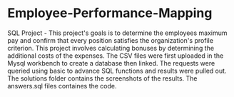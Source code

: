 # Employee-Performance-Mapping
SQL Project - This project's goals is to determine the employees maximum pay and confirm that every position satisfies the organization's profile criterion. This project involves calculating bonuses by determining the additional costs of the expenses.
The CSV files were first uploaded in the Mysql workbench to create a database then linked.
The requests were queried using basic to advance SQL functions and results were pulled out. 
The solutions folder contains the screenshots of the results. 
The answers.sql files containes the code.

